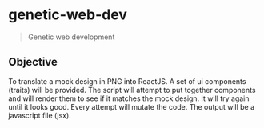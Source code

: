 # genetic-web-dev

> Genetic web development

## Objective

To translate a mock design in PNG into ReactJS. A set of ui components (traits) will be provided. The script will attempt to put together components and will render them to see if it matches the mock design. It will try again until it looks good. Every attempt will mutate the code. The output will be a javascript file (jsx).
